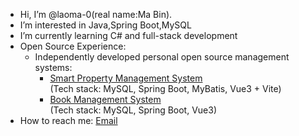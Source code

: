 - Hi, I’m @laoma-0(real name:Ma Bin).
- I’m interested in Java,Spring Boot,MySQL
- I’m currently learning C# and full-stack development
- Open Source Experience:
  - Independently developed personal open source management systems:
    - [Smart Property Management System](https://github.com/laoma-0/property-management-GB)  
      (Tech stack: MySQL, Spring Boot, MyBatis, Vue3 + Vite)
    - [Book Management System](https://github.com/laoma-0/library)  
      (Tech stack: MySQL, Spring Boot, Vue3)
- How to reach me: [Email](mailto:2916336046@qq.com)


<!---
laoma-0/laoma-0 is a ✨ special ✨ repository because its `README.md` (this file) appears on your GitHub profile.
You can click the Preview link to take a look at your changes.
--->
